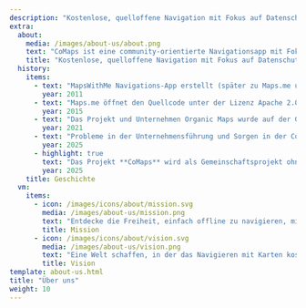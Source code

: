 ```yaml
---
description: "Kostenlose, quelloffene Navigation mit Fokus auf Datenschutz -<br/>Entwickelt von der Community"
extra:
  about:
    media: /images/about-us/about.png
    text: "CoMaps ist eine community-orientierte Navigationsapp mit Fokus auf Datenschutz für Reisende - mit dem Auto, beim Wandern, beim Radfahren. Sie nutzt OpenStreetMap-Daten, die von Menschen aus der ganzen Welt beigesteuert werden. Sie bietet Navigation mit Privatsphäre - keine Identifizierung von Personen und keine Datenerfassung. CoMaps funktioniert auch ohne Internetverbindung für die Offline-Navigation in Städten oder an entfernten Orten, wo kein Mobilfunknetz verfügbar ist. CoMaps ist ein Open-Source-Projekt, bei dem die Entwicklung der Community im Vordergrund steht."
    title: "Kostenlose, quelloffene Navigation mit Fokus auf Datenschutz, entwickelt von der Community"
  history:
    items:
      - text: "MapsWithMe Navigations-App erstellt (später zu Maps.me umbenannt)."
        year: 2011
      - text: "Maps.me öffnet den Quellcode unter der Lizenz Apache 2.0."
        year: 2015
      - text: "Das Projekt und Unternehmen Organic Maps wurde auf der Grundlage des Maps.Me Quellcodes gegründet."
        year: 2021
      - text: "Probleme in der Unternehmensführung und Sorgen in der Community, die von den Anteilseignern des Unternehmens nicht berücksichtigt wurden, haben die Entwicklung von Organic Maps monatelang verzögert."
        year: 2025
      - highlight: true
        text: "Das Projekt **CoMaps** wird als Gemeinschaftsprojekt ohne Gewinnorientierung von früheren Organic Maps-Mitwirkenden basierend auf dem Quellcode von Organic Maps gegründet."
        year: 2025
    title: Geschichte
  vm:
    items:
      - icon: /images/icons/about/mission.svg
        media: /images/about-us/mission.png
        text: "Entdecke die Freiheit, einfach offline zu navigieren, mit datenschutzorientierten Karten für Autofahrer, Wanderer und Fahrradfahrer, entwickelt von der Community."
        title: Mission
      - icon: /images/icons/about/vision.svg
        media: /images/about-us/vision.png
        text: "Eine Welt schaffen, in der das Navigieren mit Karten kostenlos ist, und Datenschutz standardmäßig die erste Wahl ist."
        title: Vision
template: about-us.html
title: "Über uns"
weight: 10
---
```

